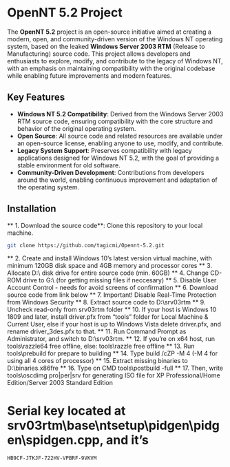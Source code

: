 # OpenNT 5.2 Project

The **OpenNT 5.2** project is an open-source initiative aimed at creating a modern, open, and community-driven version of the Windows NT operating system, based on the leaked **Windows Server 2003 RTM** (Release to Manufacturing) source code. This project allows developers and enthusiasts to explore, modify, and contribute to the legacy of Windows NT, with an emphasis on maintaining compatibility with the original codebase while enabling future improvements and modern features.

## Key Features

- **Windows NT 5.2 Compatibility**: Derived from the Windows Server 2003 RTM source code, ensuring compatibility with the core structure and behavior of the original operating system.
- **Open Source**: All source code and related resources are available under an open-source license, enabling anyone to use, modify, and contribute.
- **Legacy System Support**: Preserves compatibility with legacy applications designed for Windows NT 5.2, with the goal of providing a stable environment for old software.
- **Community-Driven Development**: Contributions from developers around the world, enabling continuous improvement and adaptation of the operating system.

## Installation

** 1. Download the source code**: Clone this repository to your local machine.

   ```bash
   git clone https://github.com/tagicmi/Opennt-5.2.git
  ```

** 2. Create and install Windows 10’s latest version virtual machine, with minimum 120GB disk space and 4GB memory and processor cores
** 3. Allocate D:\ disk drive for entire source code (min. 60GB)
** 4. Change CD-ROM drive to G:\ (for getting missing files if neccesary)
** 5. Disable User Account Control - needs for avoid screens of confirmation
** 6. Download source code from link below
** 7. Important! Disable Real-Time Protection from Windows Security
** 8. Extract source code to D:\srv03rtm
** 9. Uncheck read-only from srv03rtm folder
** 10. If your host is Windows 10 1809 and later, install driver.pfx from “tools” folder for Local Machine & Current User, else if your host is up to Windows Vista delete driver.pfx, and rename driver_3des.pfx to that.
** 11. Run Command Prompt as Administrator, and switch to D:\srv03rtm.
** 12. If you’re on x64 host, run tools\razzle64 free offline, else: tools\razzle free offline
** 13. Run tools\prebuild for prepare to building
** 14. Type build /cZP -M 4 (-M 4 for using all 4 cores of processor)
** 15. Extract missing binaries to D:\binaries.x86fre
** 16. Type on CMD tools\postbuild -full
** 17. Then, write tools\oscdimg pro|per|srv for generating ISO file for XP Professional/Home Edition/Server 2003 Standard Edition

# Serial key located at srv03rtm\base\ntsetup\pidgen\pidgen\spidgen.cpp, and it’s 

```bash
HB9CF-JTKJF-722HV-VPBRF-9VKVM
```
